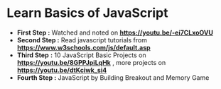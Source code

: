 # Learn Basics of JavaScript

* **First Step :** Watched and noted on **https://youtu.be/-ei7CLxoOVU**
* **Second Step :** Read javascript tutorials from **https://www.w3schools.com/js/default.asp**
* **Third Step** **:** 10 JavaScript Basic Projects on **https://youtu.be/8GPPJpiLqHk** , more projects on ****https://youtu.be/dtKciwk_si4****
* **Fourth Step :**  JavaScript by Building Breakout and Memory Game
